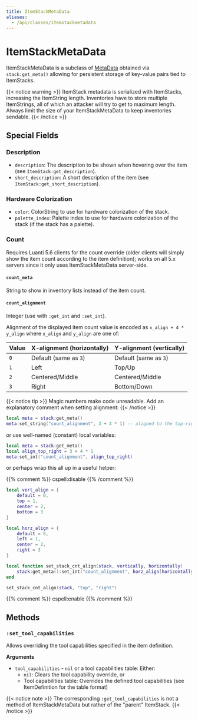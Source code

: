 ```yaml
---
title: ItemStackMetaData
aliases:
  - /api/classes/itemstackmetadata
---
```


# ItemStackMetaData

ItemStackMetaData is a subclass of [MetaData](/for-creators/api/classes/metadata/) obtained via `stack:get_meta()` allowing for persistent storage of key-value pairs tied to ItemStacks.

{{< notice warning >}}
ItemStack metadata is serialized with ItemStacks, increasing the ItemString length. Inventories have to store multiple ItemStrings, all of which an attacker will try to get to maximum length. Always limit the size of your ItemStackMetaData to keep inventories sendable.
{{< /notice >}}

## Special Fields

### Description

- `description`: The description to be shown when hovering over the item (see `ItemStack:get_description`).
- `short_description`: A short description of the item (see `ItemStack:get_short_description`).

### Hardware Colorization

- `color`: ColorString to use for hardware colorization of the stack.
- `palette_index`: Palette index to use for hardware colorization of the stack (if the stack has a palette).

### Count

Requires Luanti 5.6 clients for the count override (older clients will simply show the item count according to the item definition); works on all 5.x servers since it only uses ItemStackMetaData server-side.

#### `count_meta`

String to show in inventory lists instead of the item count.

#### `count_alignment`

Integer (use with `:get_int` and `:set_int`).

Alignment of the displayed item count value is encoded as `x_align + 4 * y_align` where `x_align` and `y_align` are one of:

| Value | X-alignment (horizontally) | Y-alignment (vertically) |
| ----- | -------------------------- | ------------------------ |
| `0`   | Default (same as `3`)      | Default (same as `3`)    |
| `1`   | Left                       | Top/Up                   |
| `2`   | Centered/Middle            | Centered/Middle          |
| `3`   | Right                      | Bottom/Down              |

{{< notice tip >}}
Magic numbers make code unreadable. Add an explanatory comment when setting alignment:
{{< /notice >}}

```lua
local meta = stack:get_meta()
meta:set_string("count_alignment", 3 + 4 * 1) -- aligned to the top-right corner
```

or use well-named (constant) local variables:

```lua
local meta = stack:get_meta()
local align_top_right = 3 + 4 * 1
meta:set_int("count_alignment", align_top_right)
```

or perhaps wrap this all up in a useful helper:

{{% comment %}} cspell:disable {{% /comment %}}

```lua
local vert_align = {
	default = 0,
	top = 1,
	center = 2,
	bottom = 3
}

local horz_align = {
	default = 0,
	left = 1,
	center = 2,
	right = 3
}

local function set_stack_cnt_align(stack, vertically, horizontally)
	stack:get_meta():set_int("count_alignment", horz_align[horizontally] + 4 * vert_align[vertically])
end

set_stack_cnt_align(stack, "top", "right")
```

{{% comment %}} cspell:enable {{% /comment %}}

## Methods

### `:set_tool_capabilities`

Allows overriding the tool capabilities specified in the item definition.

**Arguments**

- `tool_capabilities` - `nil` or a tool capabilities table: Either:
  - `nil`: Clears the tool capability override, or
  - Tool capabilities table: Overrides the defined tool capabilities (see ItemDefinition for the table format)

{{< notice note >}}
The corresponding `:get_tool_capabilities` is not a method of ItemStackMetaData but rather of the "parent" ItemStack.
{{< /notice >}}
